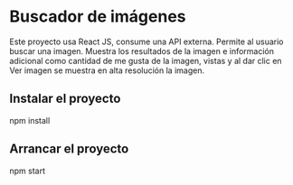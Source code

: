 # Buscador de imágenes
Este proyecto usa React JS, consume una API externa. Permite al usuario buscar una imagen. Muestra los resultados de la imagen e información adicional como cantidad de me gusta de la imagen, vistas y al dar clic en Ver imagen se muestra en alta resolución la imagen.

## Instalar el proyecto
npm install

## Arrancar el proyecto
npm start
